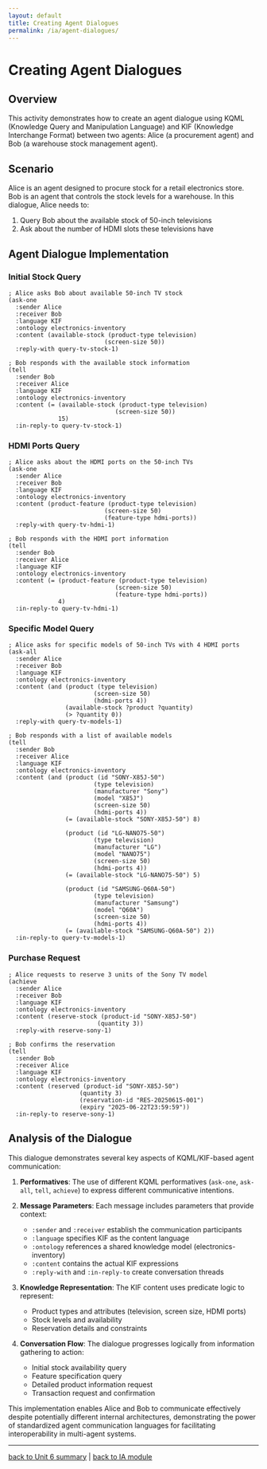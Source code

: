 ```yaml
---
layout: default
title: Creating Agent Dialogues
permalink: /ia/agent-dialogues/
---
```


# Creating Agent Dialogues

## Overview

This activity demonstrates how to create an agent dialogue using KQML (Knowledge Query and Manipulation Language) and KIF (Knowledge Interchange Format) between two agents: Alice (a procurement agent) and Bob (a warehouse stock management agent).

## Scenario

Alice is an agent designed to procure stock for a retail electronics store. Bob is an agent that controls the stock levels for a warehouse. In this dialogue, Alice needs to:

1. Query Bob about the available stock of 50-inch televisions
2. Ask about the number of HDMI slots these televisions have

## Agent Dialogue Implementation

### Initial Stock Query

```
; Alice asks Bob about available 50-inch TV stock
(ask-one
  :sender Alice
  :receiver Bob
  :language KIF
  :ontology electronics-inventory
  :content (available-stock (product-type television)
                           (screen-size 50))
  :reply-with query-tv-stock-1)

; Bob responds with the available stock information
(tell
  :sender Bob
  :receiver Alice
  :language KIF
  :ontology electronics-inventory
  :content (= (available-stock (product-type television)
                              (screen-size 50))
              15)
  :in-reply-to query-tv-stock-1)
```

### HDMI Ports Query

```
; Alice asks about the HDMI ports on the 50-inch TVs
(ask-one
  :sender Alice
  :receiver Bob
  :language KIF
  :ontology electronics-inventory
  :content (product-feature (product-type television)
                           (screen-size 50)
                           (feature-type hdmi-ports))
  :reply-with query-tv-hdmi-1)

; Bob responds with the HDMI port information
(tell
  :sender Bob
  :receiver Alice
  :language KIF
  :ontology electronics-inventory
  :content (= (product-feature (product-type television)
                              (screen-size 50)
                              (feature-type hdmi-ports))
              4)
  :in-reply-to query-tv-hdmi-1)
```

### Specific Model Query

```
; Alice asks for specific models of 50-inch TVs with 4 HDMI ports
(ask-all
  :sender Alice
  :receiver Bob
  :language KIF
  :ontology electronics-inventory
  :content (and (product (type television)
                        (screen-size 50)
                        (hdmi-ports 4))
                (available-stock ?product ?quantity)
                (> ?quantity 0))
  :reply-with query-tv-models-1)

; Bob responds with a list of available models
(tell
  :sender Bob
  :receiver Alice
  :language KIF
  :ontology electronics-inventory
  :content (and (product (id "SONY-X85J-50")
                        (type television)
                        (manufacturer "Sony")
                        (model "X85J")
                        (screen-size 50)
                        (hdmi-ports 4))
                (= (available-stock "SONY-X85J-50") 8)

                (product (id "LG-NANO75-50")
                        (type television)
                        (manufacturer "LG")
                        (model "NANO75")
                        (screen-size 50)
                        (hdmi-ports 4))
                (= (available-stock "LG-NANO75-50") 5)

                (product (id "SAMSUNG-Q60A-50")
                        (type television)
                        (manufacturer "Samsung")
                        (model "Q60A")
                        (screen-size 50)
                        (hdmi-ports 4))
                (= (available-stock "SAMSUNG-Q60A-50") 2))
  :in-reply-to query-tv-models-1)
```

### Purchase Request

```
; Alice requests to reserve 3 units of the Sony TV model
(achieve
  :sender Alice
  :receiver Bob
  :language KIF
  :ontology electronics-inventory
  :content (reserve-stock (product-id "SONY-X85J-50")
                         (quantity 3))
  :reply-with reserve-sony-1)

; Bob confirms the reservation
(tell
  :sender Bob
  :receiver Alice
  :language KIF
  :ontology electronics-inventory
  :content (reserved (product-id "SONY-X85J-50")
                    (quantity 3)
                    (reservation-id "RES-20250615-001")
                    (expiry "2025-06-22T23:59:59"))
  :in-reply-to reserve-sony-1)
```

## Analysis of the Dialogue

This dialogue demonstrates several key aspects of KQML/KIF-based agent communication:

1. **Performatives**: The use of different KQML performatives (`ask-one`, `ask-all`, `tell`, `achieve`) to express different communicative intentions.

2. **Message Parameters**: Each message includes parameters that provide context:

   - `:sender` and `:receiver` establish the communication participants
   - `:language` specifies KIF as the content language
   - `:ontology` references a shared knowledge model (electronics-inventory)
   - `:content` contains the actual KIF expressions
   - `:reply-with` and `:in-reply-to` create conversation threads

3. **Knowledge Representation**: The KIF content uses predicate logic to represent:

   - Product types and attributes (television, screen size, HDMI ports)
   - Stock levels and availability
   - Reservation details and constraints

4. **Conversation Flow**: The dialogue progresses logically from information gathering to action:
   - Initial stock availability query
   - Feature specification query
   - Detailed product information request
   - Transaction request and confirmation

This implementation enables Alice and Bob to communicate effectively despite potentially different internal architectures, demonstrating the power of standardized agent communication languages for facilitating interoperability in multi-agent systems.

---

[back to Unit 6 summary](../../ia/unit6-summary/) | [back to IA module](../../ia/)
